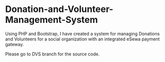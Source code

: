# Donation-and-Volunteer-Management-System
Using PHP and Bootstrap, I have created a system for managing Donations and Volunteers for a social organization with an integrated eSewa payment gateway.

Please go to DVS branch for the source code.
